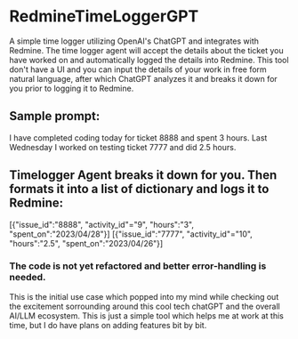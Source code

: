 # RedmineTimeLoggerGPT
A simple time logger utilizing OpenAI's ChatGPT and integrates with Redmine.
The time logger agent will accept the details about the ticket you have worked on
and automatically logged the details into Redmine.
This tool don't have a UI and you can input the details of your work in free form natural language,
after which ChatGPT analyzes it and breaks it down for you prior to logging it to Redmine.

## Sample prompt: 
I have completed coding today for ticket 8888 and spent 3 hours.
Last Wednesday I worked on testing ticket 7777 and did 2.5 hours.

## Timelogger Agent breaks it down for you. Then formats it into a list of dictionary and logs it to Redmine:
[{"issue_id":"8888", "activity_id"="9", "hours":"3", "spent_on":"2023/04/28"}]
[{"issue_id":"7777", "activity_id"="10", "hours":"2.5", "spent_on":"2023/04/26"}]

### The code is not yet refactored and better error-handling is needed. 
This is the initial use case which popped into my mind while checking out the excitement sorrounding around this cool tech chatGPT and the overall AI/LLM ecosystem. 
This is just a simple tool which helps me at work at this time, but I do have plans on adding features bit by bit.
